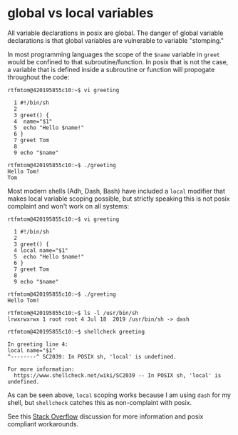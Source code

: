# global vs local variables

All variable declarations in posix are global. The danger of global variable declarations is that global variables are vulnerable to variable "stomping."

In most programming languages the scope of the `$name` variable in `greet` would be confined to that subroutine/function. In posix that is not the case, a variable that is defined inside a subroutine or function will propogate throughout the code:
```
rtfmtom@420195855c10:~$ vi greeting 

  1 #!/bin/sh
  2 
  3 greet() {
  4  name="$1"
  5  echo "Hello $name!"
  6 }
  7 greet Tom
  8 
  9 echo "$name"

rtfmtom@420195855c10:~$ ./greeting 
Hello Tom!
Tom
```

Most modern shells (Adh, Dash, Bash) have included a `local` modifier that makes local variable scoping possible, but strictly speaking this is not posix complaint and won't work on all systems:
```
rtfmtom@420195855c10:~$ vi greeting 

  1 #!/bin/sh
  2 
  3 greet() {
  4 local name="$1"
  5  echo "Hello $name!"
  6 }
  7 greet Tom
  8 
  9 echo "$name"

rtfmtom@420195855c10:~$ ./greeting 
Hello Tom!

rtfmtom@420195855c10:~$ ls -l /usr/bin/sh
lrwxrwxrwx 1 root root 4 Jul 18  2019 /usr/bin/sh -> dash

rtfmtom@420195855c10:~$ shellcheck greeting 

In greeting line 4:
local name="$1"
^--------^ SC2039: In POSIX sh, 'local' is undefined.

For more information:
  https://www.shellcheck.net/wiki/SC2039 -- In POSIX sh, 'local' is undefined.
```
As can be seen above, `local` scoping works because I am using `dash` for my shell, but `shellcheck` catches this as non-complaint with posix. 

See this [Stack Overflow][s] discussion for more information and posix compliant workarounds.

[s]:(https://stackoverflow.com/questions/18597697/posix-compliant-way-to-scope-variables-to-a-function-in-a-shell-script#18600920)
